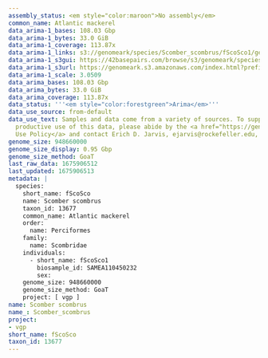 ```yaml
---
assembly_status: <em style="color:maroon">No assembly</em>
common_name: Atlantic mackerel
data_arima-1_bases: 108.03 Gbp
data_arima-1_bytes: 33.0 GiB
data_arima-1_coverage: 113.87x
data_arima-1_links: s3://genomeark/species/Scomber_scombrus/fScoSco1/genomic_data/arima/<br>
data_arima-1_s3gui: https://42basepairs.com/browse/s3/genomeark/species/Scomber_scombrus/fScoSco1/genomic_data/arima/
data_arima-1_s3url: https://genomeark.s3.amazonaws.com/index.html?prefix=species/Scomber_scombrus/fScoSco1/genomic_data/arima/
data_arima-1_scale: 3.0509
data_arima_bases: 108.03 Gbp
data_arima_bytes: 33.0 GiB
data_arima_coverage: 113.87x
data_status: '''<em style="color:forestgreen">Arima</em>'''
data_use_source: from-default
data_use_text: Samples and data come from a variety of sources. To support fair and
  productive use of this data, please abide by the <a href="https://genome10k.soe.ucsc.edu/data-use-policies/">Data
  Use Policy</a> and contact Erich D. Jarvis, ejarvis@rockefeller.edu, with any questions.
genome_size: 948660000
genome_size_display: 0.95 Gbp
genome_size_method: GoaT
last_raw_data: 1675906512
last_updated: 1675906513
metadata: |
  species:
    short_name: fScoSco
    name: Scomber scombrus
    taxon_id: 13677
    common_name: Atlantic mackerel
    order:
      name: Perciformes
    family:
      name: Scombridae
    individuals:
      - short_name: fScoSco1
        biosample_id: SAMEA110450232
        sex:
    genome_size: 948660000
    genome_size_method: GoaT
    project: [ vgp ]
name: Scomber scombrus
name_: Scomber_scombrus
project:
- vgp
short_name: fScoSco
taxon_id: 13677
---
```

